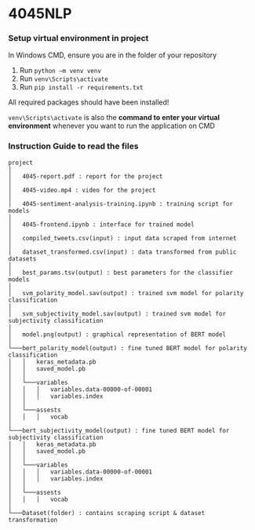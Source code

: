 # 4045NLP

### Setup virtual environment in project

In Windows CMD, ensure you are in the folder of your repository

1. Run `python –m venv venv`
2. Run `venv\Scripts\activate` 
3. Run `pip install -r requirements.txt`

All required packages should have been installed!

`venv\Scripts\activate` is also the <b>command to enter your virtual environment</b> whenever you want to run the application on CMD


### Instruction Guide to read the files

```
project
│   
│   4045-report.pdf : report for the project
│   
│   4045-video.mp4 : video for the project
│
│   4045-sentiment-analysis-training.ipynb : training script for models
│   
│   4045-frontend.ipynb : interface for trained model
│   
│   compiled_tweets.csv(input) : input data scraped from internet
│
│   dataset_transformed.csv(input) : data transformed from public datasets
│
│   best_params.tsv(output) : best parameters for the classifier models
│
│   svm_polarity_model.sav(output) : trained svm model for polarity classification
│
│   svm_subjectivity_model.sav(output) : trained svm model for subjectivity classification
│
│   model.png(output) : graphical representation of BERT model
│   
└───bert_polarity_model(output) : fine tuned BERT model for polarity classification
│   │   keras_metadata.pb
│   │   saved_model.pb
│   │
│   └───variables
│   │   │   variables.data-00000-of-00001
│   │   │   variables.index
│   │
│   └───assests
│   │   │   vocab
│   
└───bert_subjectivity_model(output) : fine tuned BERT model for subjectivity classification
│   │   keras_metadata.pb
│   │   saved_model.pb
│   │
│   └───variables
│   │   │   variables.data-00000-of-00001
│   │   │   variables.index
│   │
│   └───assests
│   │   │   vocab
│
└───Dataset(folder) : contains scraping script & dataset transformation